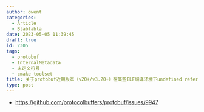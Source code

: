```yaml
---
author: owent
categories:
  - Article
  - Blablabla
date: 2023-05-05 11:39:45
draft: true
id: 2305
tags: 
  - protobuf
  - InternalMetadata
  - 未定义符号
  - cmake-toolset
title: 关于protobuf近期版本（v20+/v3.20+）在某些ELF编译环境下undefined reference `~InternalMetadata` 的问题
type: post
---
```


+ https://github.com/protocolbuffers/protobuf/issues/9947
